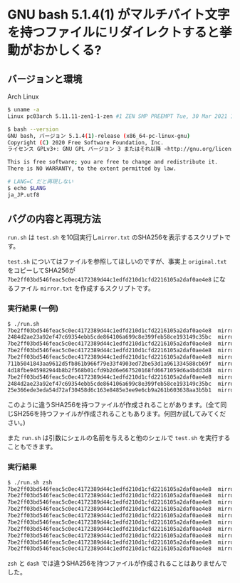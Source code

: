 # GNU bash 5.1.4(1) がマルチバイト文字を持つファイルにリダイレクトすると挙動がおかしくる?

## バージョンと環境
Arch Linux

``` sh
$ uname -a
Linux pc03arch 5.11.11-zen1-1-zen #1 ZEN SMP PREEMPT Tue, 30 Mar 2021 14:10:21 +0000 x86_64 GNU/Linux

$ bash --version
GNU bash, バージョン 5.1.4(1)-release (x86_64-pc-linux-gnu)
Copyright (C) 2020 Free Software Foundation, Inc.
ライセンス GPLv3+: GNU GPL バージョン 3 またはそれ以降 <http://gnu.org/licenses/gpl.html>

This is free software; you are free to change and redistribute it.
There is NO WARRANTY, to the extent permitted by law.

# LANG=C だと再現しない
$ echo $LANG
ja_JP.utf8
```

## バグの内容と再現方法
`run.sh` は `test.sh` を10回実行し`mirror.txt` のSHA256を表示するスクリプトです。

`test.sh` についてはファイルを参照してほしいのですが、事実上 `original.txt` をコピーしてSHA256が `7be2ff03bd546feac5c0ec4172389d44c1edfd210d1cfd2216105a2daf0ae4e8` になるファイル `mirror.txt` を作成するスクリプトです。

### 実行結果 (一例)
``` sh
$ ./run.sh
7be2ff03bd546feac5c0ec4172389d44c1edfd210d1cfd2216105a2daf0ae4e8  mirror.txt
2484d2ae23a92ef47c69354ebb5cde864106a699c8e399feb58ce193149c35bc  mirror.txt
7be2ff03bd546feac5c0ec4172389d44c1edfd210d1cfd2216105a2daf0ae4e8  mirror.txt
7be2ff03bd546feac5c0ec4172389d44c1edfd210d1cfd2216105a2daf0ae4e8  mirror.txt
7be2ff03bd546feac5c0ec4172389d44c1edfd210d1cfd2216105a2daf0ae4e8  mirror.txt
711b5041843aa9612d5fb861b966f79e33f4903ed72be53d1a961334588cb69f  mirror.txt
4d18fbe945982944b8b2f568b01cfd9b2d6e667520168fd6671059d6a4bdd3d8  mirror.txt
7be2ff03bd546feac5c0ec4172389d44c1edfd210d1cfd2216105a2daf0ae4e8  mirror.txt
2484d2ae23a92ef47c69354ebb5cde864106a699c8e399feb58ce193149c35bc  mirror.txt
25e366ede3eda54d72af30458d6c163e8485e3ee9e6cb9a261b603638aa3b5b1  mirror.txt
```

このように違うSHA256を持つファイルが作成されることがあります。(全て同じSH256を持つファイルが作成されることもあります。何回か試してみてください。)

また `run.sh` は引数にシェルの名前を与えると他のシェルで `test.sh` を実行することもできます。

### 実行結果
``` sh
$ ./run.sh zsh
7be2ff03bd546feac5c0ec4172389d44c1edfd210d1cfd2216105a2daf0ae4e8  mirror.txt
7be2ff03bd546feac5c0ec4172389d44c1edfd210d1cfd2216105a2daf0ae4e8  mirror.txt
7be2ff03bd546feac5c0ec4172389d44c1edfd210d1cfd2216105a2daf0ae4e8  mirror.txt
7be2ff03bd546feac5c0ec4172389d44c1edfd210d1cfd2216105a2daf0ae4e8  mirror.txt
7be2ff03bd546feac5c0ec4172389d44c1edfd210d1cfd2216105a2daf0ae4e8  mirror.txt
7be2ff03bd546feac5c0ec4172389d44c1edfd210d1cfd2216105a2daf0ae4e8  mirror.txt
7be2ff03bd546feac5c0ec4172389d44c1edfd210d1cfd2216105a2daf0ae4e8  mirror.txt
7be2ff03bd546feac5c0ec4172389d44c1edfd210d1cfd2216105a2daf0ae4e8  mirror.txt
7be2ff03bd546feac5c0ec4172389d44c1edfd210d1cfd2216105a2daf0ae4e8  mirror.txt
7be2ff03bd546feac5c0ec4172389d44c1edfd210d1cfd2216105a2daf0ae4e8  mirror.txt
```

`zsh` と `dash` では違うSHA256を持つファイルが作成されることはありませんでした。
